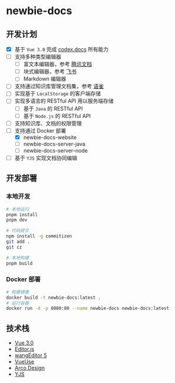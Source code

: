 # newbie-docs

## 开发计划

- [x] 基于 `Vue 3.0` 完成 [codex.docs](https://github.com/codex-team/codex.docs) 所有能力
- [ ] 支持多种类型编辑器
  - [ ] 富文本编辑器，参考 [腾讯文档](https://docs.qq.com/)
  - [ ] 块式编辑器，参考 [飞书](https://www.yuque.com/dashboard)
  - [ ] Markdown 编辑器
- [ ] 支持通过知识库管理文档集，参考 [语雀](https://www.feishu.cn/product/docs)
- [ ] 实现基于 `LocalStorage` 的客户端存储
- [ ] 实现多语言的 RESTful API 用以服务端存储
  - [ ] 基于 `Java` 的 RESTful API
  - [ ] 基于 `Node.js` 的 RESTful API
- [ ] 支持知识库、文档的权限管理
- [ ] 支持通过 Docker 部署
  - [x] newbie-docs-website
  - [ ] newbie-docs-server-java
  - [ ] newbie-docs-server-node
- [ ] 基于 `YJS` 实现文档协同编辑

## 开发部署

### 本地开发

``` bash
# 本地运行
pnpm install
pnpm dev

# 代码提交
npm install -g commitizen
git add .
git cz

# 本地构建
pnpm build
```

### Docker 部署

``` bash
# 构建镜像
docker build -t newbie-docs:latest .
# 运行容器
docker run -d -p 8080:80 --name newbie-docs newbie-docs:latest
```

## 技术栈

- [Vue 3.0](https://cn.vuejs.org/)
- [Editor.js](https://github.com/codex-team/editor.js)
- [wangEditor 5](https://www.wangeditor.com/)
- [VueUse](https://vueuse.org/guide/)
- [Arco Design](https://arco.design/)
- [YJS](https://github.com/yjs/yjs)
